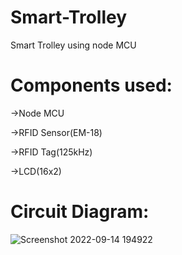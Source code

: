 # Smart-Trolley
Smart Trolley using node MCU

# Components used:
 ->Node MCU 
 
 ->RFID Sensor(EM-18)

 ->RFID Tag(125kHz)
 
 ->LCD(16x2)
 
 # Circuit Diagram:
 ![Screenshot 2022-09-14 194922](https://user-images.githubusercontent.com/66907323/190182641-9fd3e5a8-da2a-4716-8f4e-d9fba9333b1e.png)
 

